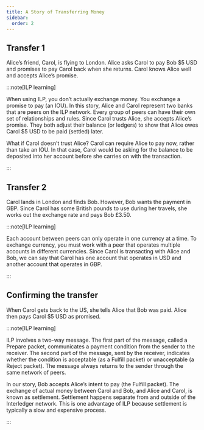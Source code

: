 ```yaml
---
title: A Story of Transferring Money
sidebar:
  order: 2
---
```


## Transfer 1

Alice’s friend, Carol, is flying to London. Alice asks Carol to pay Bob $5 USD and promises to pay Carol back when she returns. Carol knows Alice well and accepts Alice’s promise.

:::note[ILP learning]

When using ILP, you don’t actually exchange money. You exchange a promise to pay (an IOU). In this story, Alice and Carol represent two banks that are peers on the ILP network. Every group of peers can have their own set of relationships and rules. Since Carol trusts Alice, she accepts Alice’s promise. They both adjust their balance (or ledgers) to show that Alice owes Carol $5 USD to be paid (settled) later.

What if Carol doesn’t trust Alice? Carol can require Alice to pay now, rather than take an IOU. In that case, Carol would be asking for the balance to be deposited into her account before she carries on with the transaction.

:::

## Transfer 2

Carol lands in London and finds Bob. However, Bob wants the payment in GBP. Since Carol has some British pounds to use during her travels, she works out the exchange rate and pays Bob £3.50.

:::note[ILP learning]

Each account between peers can only operate in one currency at a time. To exchange currency, you must work with a peer that operates multiple accounts in different currencies. Since Carol is transacting with Alice and Bob, we can say that Carol has one account that operates in USD and another account that operates in GBP.

:::

## Confirming the transfer

When Carol gets back to the US, she tells Alice that Bob was paid. Alice then pays Carol $5 USD as promised.

:::note[ILP learning]

ILP involves a two-way message. The first part of the message, called a Prepare packet, communicates a payment condition from the sender to the receiver. The second part of the message, sent by the receiver, indicates whether the condition is acceptable (as a Fulfill packet) or unacceptable (a Reject packet). The message always returns to the sender through the same network of peers.

In our story, Bob accepts Alice’s intent to pay (the Fulfill packet). The exchange of actual money between Carol and Bob, and Alice and Carol, is known as settlement. Settlement happens separate from and outside of the Interledger network. This is one advantage of ILP because settlement is typically a slow and expensive process.

:::

